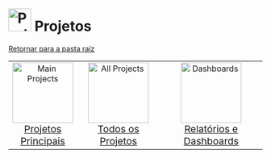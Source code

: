 <!-- # Projetos -->
# <img src="https://raw.githubusercontent.com/Tarikul-Islam-Anik/Animated-Fluent-Emojis/master/Emojis/Objects/Clipboard.png" alt="Projects" width="45px"> Projetos
[Retornar para a pasta raíz](../)

<table align="center" width="100%" style="border: 0px solid transparent;">
  <tr style="border: none; width: 100%;">
    <td align="center" style="border: none;">
      <a href="./main_projects/">
        <img src="https://raw.githubusercontent.com/Tarikul-Islam-Anik/Animated-Fluent-Emojis/master/Emojis/Travel%20and%20places/Glowing%20Star.png" alt="Main Projects" width="120px">
        <br><span style="font-size: 1.2em;">Projetos<br>Principais</span>
      </a>
    </td>
    <td align="center" style="border: none;">
      <a href="./all_projects/">
        <img src="https://raw.githubusercontent.com/Tarikul-Islam-Anik/Animated-Fluent-Emojis/master/Emojis/Objects/Hammer%20and%20Wrench.png" alt="All Projects" width="120px">
        <br><span style="font-size: 1.2em;">Todos os Projetos<br></span>
      </a>
    </td>
    <td align="center" style="border: none;">
      <a href="./dashboards/">
        <img src="https://raw.githubusercontent.com/Tarikul-Islam-Anik/Animated-Fluent-Emojis/master/Emojis/Objects/Bar%20Chart.png" alt="Dashboards" width="120px">
        <br><span style="font-size: 1.2em;">Relatórios e Dashboards<br></span>
      </a>
    </td>
    <!-- <td align="center" style="border: none;">
      <a href="./languages/">
        <img src="https://raw.githubusercontent.com/Tarikul-Islam-Anik/Animated-Fluent-Emojis/master/Emojis/Travel%20and%20places/Globe%20Showing%20Americas.png" alt="Languages" width="120px">
        <br><span style="font-size: 1.2em;">Languages<br></span>
      </a>
    </td>
  </tr> -->
</table>